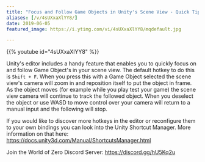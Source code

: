 ```yaml
---
title: "Focus and Follow Game Objects in Unity's Scene View - Quick Tip"
aliases: [/v/4sUXxaXlYY8/]
date: 2019-06-05
featured_image: https://i.ytimg.com/vi/4sUXxaXlYY8/mqdefault.jpg

---
```


{{% youtube id="4sUXxaXlYY8" %}}

Unity's editor includes a handy feature that enables you to quickly focus on and follow Game Object's in your scene view. The default hotkey to do this is `Shift + F`. When you press this with a Game Object selected the scene view's camera will zoom in and reposition itself to put the object in frame. As the object moves (for example while you play test your game) the scene view camera will continue to track the followed object. When you deselect the object or use WASD to move  control over your camera will return to a manual input and the following will stop.

If you would like to discover more hotkeys in the editor or reconfigure them to your own bindings you can look into the Unity Shortcut Manager. More information on that here: https://docs.unity3d.com/Manual/ShortcutsManager.html

Join the World of Zero Discord Server: https://discord.gg/hU5Kq2u